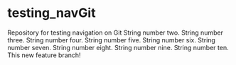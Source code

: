 # testing_navGit
Repository for testing navigation on Git
String number two.
String number three.
String number four.
String number five.
String number six.
String number seven.
String number eight.
String number nine.
String number ten.
This new feature branch!